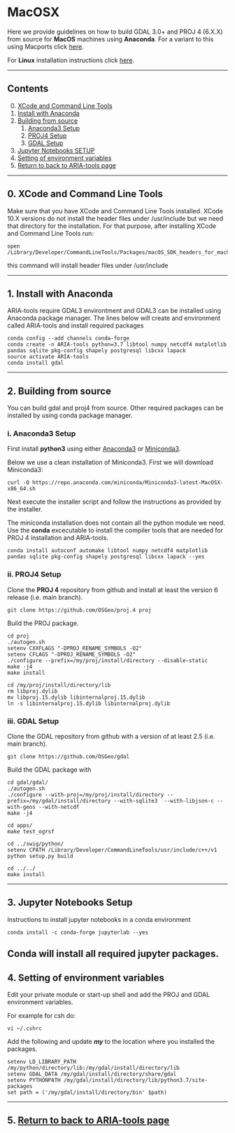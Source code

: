 # MacOSX
Here we provide guidelines on how to build GDAL 3.0+ and PROJ 4 (6.X.X) from source for **MacOS** machines using **Anaconda**.  For a variant to this using Macports click [here](https://github.com/dbekaert/ARIA-tools/blob/master/MacOS_source_build.md).


For **Linux** installation instructions click [here](https://github.com/dbekaert/ARIA-tools/blob/master/Linux_source_build.md).



------
## Contents

0. [XCode and Command Line Tools](#xcode-and-command-line-tools)
1. [Install with Anaconda](#install-with-anaconda)
2. [Building from source](#building-from-source)
    1. [Anaconda3 Setup](#anaconda3-setup)
    2. [PROJ4 Setup](#proj4-setup)
    3. [GDAL Setup](#gdal-setup)
3. [Jupyter Notebooks SETUP](#jupyter-notebooks-setup)
4. [Setting of environment variables](#setting-of-environment-variables)
5. [Return to back to ARIA-tools page](https://github.com/dbekaert/ARIA-tools)
------
## 0. XCode and Command Line Tools
Make sure that you have XCode and Command Line Tools installed. XCode 10.X versions do not install the header files under /usr/include but we need that directory for the installation.
For that purpose, after installing XCode and Command Line Tools run:
```
open /Library/Developer/CommandLineTools/Packages/macOS_SDK_headers_for_macOS_10.14.pkg
```
this command will install header files under /usr/include

------

## 1. Install with Anaconda
ARIA-tools require GDAL3 environtment and GDAL3 can be installed using Anaconda package manager.
The lines below will create and environment called ARIA-tools and install required packages

```
conda config --add channels conda-forge
conda create -n ARIA-tools python=3.7 libtool numpy netcdf4 matplotlib pandas sqlite pkg-config shapely postgresql libcxx lapack
source activate ARIA-tools
conda install gdal
```

------
## 2. Building from source
You can build gdal and proj4 from source. Other required packages can be installed by using conda package manager.

### i. Anaconda3 Setup
First install **python3** using either [Anaconda3](https://www.anaconda.com/distribution/) or [Miniconda3](https://docs.conda.io/en/latest/miniconda.html).

Below we use a clean installation of Miniconda3. First we will download Miniconda3:
```
curl -O https://repo.anaconda.com/miniconda/Miniconda3-latest-MacOSX-x86_64.sh
```
Next execute the installer script and follow the instructions as provided by the installer.

The miniconda installation does not contain all the python module we need.
Use the **conda** excecutable to install the compiler tools that are needed for PROJ 4 installation and ARIA-tools.
```
conda install autoconf automake libtool numpy netcdf4 matplotlib pandas sqlite pkg-config shapely postgresql libcxx lapack --yes
```

### ii. PROJ4 Setup
Clone the **PROJ 4** repository from github and install at least the version 6 release (i.e. main branch).
```
git clone https://github.com/OSGeo/proj.4 proj
```

Build the PROJ package.
```
cd proj
./autogen.sh
setenv CXXFLAGS "-DPROJ_RENAME_SYMBOLS -O2"
setenv CFLAGS "-DPROJ_RENAME_SYMBOLS -O2"
./configure --prefix=/my/proj/install/directory --disable-static
make -j4
make install

cd /my/proj/install/directory/lib
rm libproj.dylib
mv libproj.15.dylib libinternalproj.15.dylib
ln -s libinternalproj.15.dylib libinternalproj.dylib

```

### iii. GDAL Setup
Clone the GDAL repository from github with a version of at least 2.5 (i.e. main branch).
```
git clone https://github.com/OSGeo/gdal
```

Build the GDAL package with
```
cd gdal/gdal/
./autogen.sh
./configure --with-proj=/my/proj/install/directory --prefix=/my/gdal/install/directory --with-sqlite3  --with-libjson-c --with-geos --with-netcdf
make -j4

cd apps/
make test_ogrsf

cd ../swig/python/
setenv CPATH /Library/Developer/CommandLineTools/usr/include/c++/v1
python setup.py build

cd ../../
make install
```

------
## 3.  Jupyter Notebooks Setup
Instructions to install jupyter notebooks in a conda environment

```
conda install -c conda-forge jupyterlab --yes
```

Conda will install all required jupyter packages.
------
## 4. Setting of environment variables
Edit your private module or start-up shell and add the PROJ and GDAL environment variables.

For example for csh do:
```
vi ~/.cshrc
```

Add the following and update ***my*** to the location where you installed the packages.
```
setenv LD_LIBRARY_PATH /my/python/directory/lib:/my/gdal/install/directory/lib
setenv GDAL_DATA /my/gdal/install/directory/share/gdal
setenv PYTHONPATH /my/gdal/install/directory/lib/python3.7/site-packages
set path = ('/my/gdal/install/directory/bin' $path)
```

------
## 5. [Return to back to ARIA-tools page](https://github.com/dbekaert/ARIA-tools)
